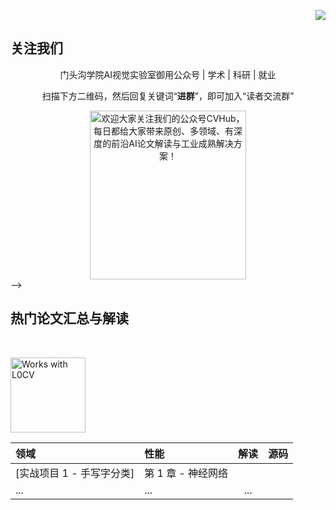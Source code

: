 <p align="right">
<a href="https://github.com/CVHuber/awesome-cv">
    <img src="图片?color=black&logo=github">
	<!---- comesfrom 网站 --->
</a>
</p>

<!-- CVHub
<div id="outputFigDisplay" class="fig">
    <pre id="taag_output_text" style="left;" class="flag" contenteditable="true">
    <code>
   _______    ____  __      __  
  / ____/ |  / / / / /_  __/ /_ 
 / /    | | / / /_/ / / / / __ \
/ /___  | |/ / __  / /_/ / /_/ /
\____/  |___/_/ /_/\__,_/_.___/ 
                                      
    </code>
    </pre>
</div>

## CVHub AI Lab - <ins>CVHub</ins><sup><a href="公众号文章介绍">[?]</a></sup>

<a href="https://www.github.com/CVHuber" target="_blank"><img src="图片"></a>
<a href="website#关注我们" target="_blank"><img src="图片"></a>

门头沟学院AI视觉实验室御用公众号 | 学术 | 科研 | 就业
 
---
-->


## 关注我们
<div align=center>
<p>门头沟学院AI视觉实验室御用公众号 | 学术 | 科研 | 就业</p>
<p>扫描下方二维码，然后回复关键词“<b>进群</b>”，即可加入“读者交流群”</p>
<img src="https://github.com/CVHuber/awesome-cv/blob/main/640.jfif" width = "250" height = "270" alt="欢迎大家关注我们的公众号CVHub，每日都给大家带来原创、多领域、有深度的前沿AI论文解读与工业成熟解决方案！">
</div>
-->

## 热门论文汇总与解读

<br>
<p align="left">
  <a href="https://github.com/Charmve/computer-vision-in-action"><img src="/res/ui/workswith1.png" title="Works with L0CV" width="120"></a>
</p>

| 领域 | 性能 | 解读 | 源码 | 
| :-- | :---| :---:| :---: |
| [实战项目 1 - 手写字分类] | 第 1 章 - 神经网络 | | |
| ...  | ... | ... |

<br>






